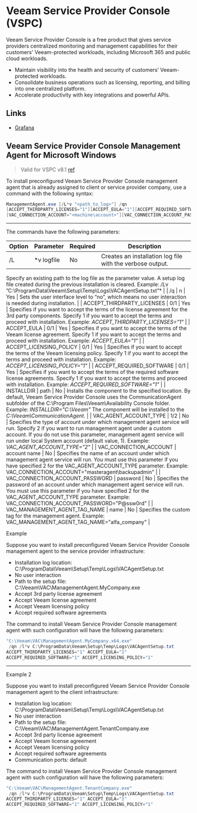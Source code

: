 # Veeam Service Provider Console (VSPC)

Veeam Service Provider Console is a free product that gives
service providers centralized monitoring and management
capabilities for their customers' Veeam-protected workloads,
including Microsoft 365 and public cloud workloads.
- Maintain visibility into the health and security of customers’
Veeam-protected workloads.
- Consolidate business operations such as licensing, reporting,
and billing into one centralized platform.
- Accelerate productivity with key integrations and
powerful APIs.

## Links

- [Grafana](./VSPC-Grafana/README.md)

## Veeam Service Provider Console Management Agent for Microsoft Windows

> Valid for VSPC v8.1 [ref](https://helpcenter.veeam.com/docs/vac/deployment/silent_install_agent.html?ver=81)

To install preconfigured Veeam Service Provider Console management agent 
that is already assigned to client or service provider company, use a 
command with the following syntax:

```ps1
ManagementAgent.exe [/L*v "<path_to_log>"] /qn 
[ACCEPT_THIRDPARTY_LICENSES="1"][ACCEPT_EULA="1"][ACCEPT_REQUIRED_SOFTWARE="1"][ACCEPT_LICENSING_POLICY="1"][INSTALLDIR="<path_to_installdir>"][VAC_MANAGEMENT_AGENT_TAG_NAME="<tag_name>"][VAC_AGENT_ACCOUNT_TYPE="1/2"]
[VAC_CONNECTION_ACCOUNT="<machine\account>"][VAC_CONNECTION_ACCOUNT_PASSWORD="<agent_account_password>"]
```

---

The commands have the following parameters:

| Option | Parameter | Required | Description |
| --- | --- | --- | --- |
| /L | *v logfile | No | Creates an installation log file with the verbose output.
Specify
 an existing path to the log file as the parameter value. A setup log 
file created during the previous installation is cleared.
Example: */L*v ”C:\ProgramData\Veeam\Setup\Temp\Logs\VACAgentSetup.txt”* |
| /q | n | Yes | Sets the user interface level to “no”, which means no user interaction is needed during installation. |
| ACCEPT_THIRDPARTY_LICENSES | 0/1 | Yes | Specifies
 if you want to accept the terms of the license agreement for the 3rd 
party components. Specify 1 if you want to accept the terms and proceed 
with installation.
Example: *ACCEPT_THIRDPARTY_LICENSES="1"* |
| ACCEPT_EULA | 0/1 | Yes | Specifies if you want to accept the terms of the Veeam license agreement.
Specify 1 if you want to accept the terms and proceed with installation.
Example: *ACCEPT_EULA="1"* |
| ACCEPT_LICENSING_POLICY | 0/1 | Yes | Specifies if you want to accept the terms of the Veeam licensing policy.
Specify 1 if you want to accept the terms and proceed with installation.
Example: *ACCEPT_LICENSING_POLICY="1"* |
| ACCEPT_REQUIRED_SOFTWARE | 0/1 | Yes | Specifies if you want to accept the terms of the required software license agreements.
Specify 1 if you want to accept the terms and proceed with installation.
Example: *ACCEPT_REQUIRED_SOFTWARE="1"* |
| INSTALLDIR | path | No | Installs the component to the specified location. By default, Veeam Service Provider Console uses the CommunicationAgent subfolder of the C:\Program Files\Veeam\Availability Console folder.
Example: *INSTALLDIR="C:\Veeam\"*
The component will be installed to the *C:\Veeam\CommunicationAgent*. |
| VAC_AGENT_ACCOUNT_TYPE | 1/2 | No | Specifies the type of account under which management agent service will run.
Specify 2 if you want to run management agent under a custom account.
If you do not use this parameter, management agent service will run under local System account (default value, 1).
Example: *VAC_AGENT_ACCOUNT_TYPE="2"* |
| VAC_CONNECTION_ACCOUNT | account name | No | Specifies the name of an account under which management agent service will run.
You must use this parameter if you have specified 2 for the VAC_AGENT_ACCOUNT_TYPE parameter.
Example: VAC_CONNECTION_ACCOUNT="masteragent\backupadmin" |
| VAC_CONNECTION_ACCOUNT_PASSWORD | password | No | Specifies the password of an account under which management agent service will run.
You must use this parameter if you have specified 2 for the VAC_AGENT_ACCOUNT_TYPE parameter.
Example: VAC_CONNECTION_ACCOUNT_PASSWORD="P@ssw0rd" |
| VAC_MANAGEMENT_AGENT_TAG_NAME | name | No | Specifies the custom tag for the management agent.
Example: VAC_MANAGEMENT_AGENT_TAG_NAME="alfa_company" |

Example

Suppose
 you want to install preconfigured Veeam Service Provider Console 
management agent to the service provider infrastructure:

- Installation log location: C:\ProgramData\Veeam\Setup\Temp\Logs\VACAgentSetup.txt
- No user interaction
- Path to the setup file: C:\Veeam\VAC\ManagementAgent.MyCompany.exe
- Accept 3rd party license agreement
- Accept Veeam license agreement
- Accept Veeam licensing policy
- Accept required software agreements

The
 command to install Veeam Service Provider Console management agent with
 such configuration will have the following parameters:

```ps1
"C:\Veeam\VAC\ManagementAgent.MyCompany.x64.exe"
 /qn /l*v C:\ProgramData\Veeam\Setup\Temp\Logs\VACAgentSetup.txt 
ACCEPT_THIRDPARTY_LICENSES="1" ACCEPT_EULA="1" 
ACCEPT_REQUIRED_SOFTWARE="1" ACCEPT_LICENSING_POLICY="1"
```
---

Example 2

Suppose you want to install preconfigured Veeam Service Provider Console management agent to the client infrastructure:

- Installation log location: C:\ProgramData\Veeam\Setup\Temp\Logs\VACAgentSetup.txt
- No user interaction
- Path to the setup file: C:\Veeam\VAC\ManagementAgent.TenantCompany.exe
- Accept 3rd party license agreement
- Accept Veeam license agreement
- Accept Veeam licensing policy
- Accept required software agreements
- Communication ports: default

The
 command to install Veeam Service Provider Console management agent with
 such configuration will have the following parameters:

```ps1
"C:\Veeam\VAC\ManagementAgent.TenantCompany.exe"
 /qn /l*v C:\ProgramData\Veeam\Setup\Temp\Logs\VACAgentSetup.txt 
ACCEPT_THIRDPARTY_LICENSES="1" ACCEPT_EULA="1" 
ACCEPT_REQUIRED_SOFTWARE="1" ACCEPT_LICENSING_POLICY="1"
```